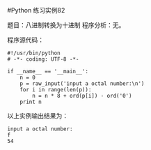 #Python 练习实例82


题目：八进制转换为十进制
程序分析：无。

程序源代码：

```
#!/usr/bin/python
# -*- coding: UTF-8 -*-

if __name__ == '__main__':
    n = 0
    p = raw_input('input a octal number:\n')
    for i in range(len(p)):
        n = n * 8 + ord(p[i]) - ord('0')
    print n
```

以上实例输出结果为：

```
input a octal number:
f
54
```